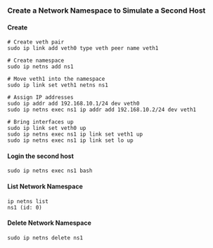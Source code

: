 ### Create a Network Namespace to Simulate a Second Host
#### Create
```
# Create veth pair
sudo ip link add veth0 type veth peer name veth1

# Create namespace
sudo ip netns add ns1

# Move veth1 into the namespace
sudo ip link set veth1 netns ns1

# Assign IP addresses
sudo ip addr add 192.168.10.1/24 dev veth0
sudo ip netns exec ns1 ip addr add 192.168.10.2/24 dev veth1

# Bring interfaces up
sudo ip link set veth0 up
sudo ip netns exec ns1 ip link set veth1 up
sudo ip netns exec ns1 ip link set lo up
```

#### Login the second host
```
sudo ip netns exec ns1 bash
```

#### List Network Namespace
```
ip netns list
ns1 (id: 0)
```

#### Delete Network Namespace
```
sudo ip netns delete ns1
```

